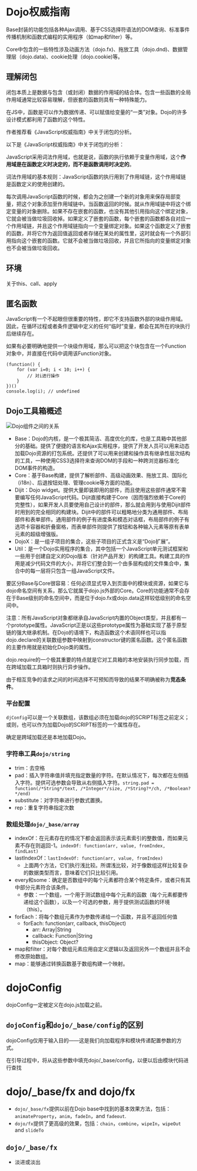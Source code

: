 # Dojo权威指南 #
Base封装的功能包括各种Ajax调用、基于CSS选择符语法的DOM查询、标准事件传播机制和函数式编程的实用程序（如map和filter）等。

Core中包含的一些特性涉及动画方法（dojo.fx)、拖放工具（dojo.dnd)、数据管理层（dojo.data)、cookie处理（dojo.cookie)等。

## 理解闭包 ##
闭包本质上是数据与包含（或封闭）数据的作用域的结合体。包含一些函数的全局作用域通常比较容易理解，但嵌套的函数则具有一种特殊能力。

在JS中，函数是可以作为数据传递、可以赋值给变量的“一类”对象。Dojo的许多设计模式都利用了函数的这个特性。

作者推荐看《JavaScript权威指南》中关于闭包的分析。

以下是《JavaScript权威指南》中关于闭包的分析：

JavaScript采用词法作用域，也就是说，函数的执行依赖于变量作用域，这个**作用域是在函数定义时决定的，而不是函数调用时决定的**。

词法作用域的基本规则：JavaScript函数的执行用到了作用域链，这个作用域链是函数定义的使用创建的。

每次调用JavaScript函数的时候，都会为之创建一个新的对象用来保存局部变量，把这个对象添加至作用域链中。当函数返回的时候。就从作用域链中将这个绑定变量的对象删除。如果不存在嵌套的函数，也没有其他引用指向这个绑定对象，它就会被当做垃圾回收掉。如果定义了嵌套的函数，每个嵌套的函数都各自对应一个作用域链，并且这个作用域链指向一个变量绑定对象。如果这个函数定义了嵌套的函数，并将它作为返回值返回或者存储在某处的属性里，这时就会有一个外部引用指向这个嵌套的函数。它就不会被当做垃圾回收，并且它所指向的变量绑定对象也不会被当做垃圾回收。

## 环境 ##
关于this、call、apply

## 匿名函数 ##
JavaScript有一个不起眼但很重要的特性，即它不支持函数外部的块级作用域。因此，在循环过程或者条件逻辑中定义的任何“临时”变量，都会在其所在的块执行后继续存在。

如果有必要明确地提供一个块级作用域，那么可以把这个块包含在一个Function对象中，并直接在代码中调用该Function对象。

	(function() {
		for (var i=0; i < 10; i++) {
			// 对i进行操作
		}
	})()
	console.log(i); // undefined


## Dojo工具箱概述 ##
![Dojo组件之间的关系](https://i.imgur.com/P4Oo23j.png)

- Base：Dojo的内核，是一个极其简洁、高度优化的库，也是工具箱中其他部分的基础。提供了便捷的语言和Ajax实用程序，提供了开发人员可以用来动态加载Dojo资源的打包系统。还提供了可以用来创建和操作具有继承性层次结构的工具，一种使用CSS3选择符来查询DOM的手段和一种跨浏览器标准化DOM事件的构造。
- Core：基于Base构建，提供了解析部件、高级动画效果、拖放工具、国际化（i18n）、后退按钮处理、管理cookie等方面的功能。
- Dijit：Dojo widget。提供大量即装即用的部件，而且使用这些部件通常不需要编写任何JavaScript代码。Dijit直接构建于Core（因而强烈依赖于Core的完整性），如果开发人员要使用自己设计的部件，那么就会用到与使用Dijit部件时用到的完全相同的构建块。Dijit中的部件可以粗略地分类为通用部件、布局部件和表单部件。通用部件的例子有进度条和模态对话框，布局部件的例子有选项卡容器和折叠窗格，而表单部件则提供了按钮和各种输入元素等原有表单元素的超级增强版。
- DojoX：是一组子项目的集合，这些子项目的正式含义是“Dojo扩展”。
- Util：是一个Dojo实用程序的集合，其中包括一个JavaScript单元测试框架和一些用于创建自定义的Dojo版本（针对产品开发）的构建工具。构建工具的作用是减少代码文件的大小，并将它们整合到一个由多层构成的文件集合中，集合中的每一层将只包含一组JavaScript文件。

要区分Base与Core很容易：任何必须显式导入到页面中的模块或资源，如果它与dojo命名空间有关系，那么它就属于dojo.js外部的Core。Core的功能通常不会存在于Base级别的命名空间中，而是位于dojo.fx或dojo.data这样较低级别的命名空间中。

注意：所有JavaScript对象都继承自JavaScript内置的Object类型，并且都有一个prototype属性。JavaScript正是以这些prototype属性为基础实现了基于原型链的强大继承机制。在Dojo的语境下，构造函数这个术语同样也可以指dojo.declare的关联数组参数中映射到constructor键的匿名函数。这个匿名函数的主要作用就是初始化Dojo类的属性。

dojo.require的一个极其重要的特点就是它对工具箱的本地安装执行同步加载，而在跨域加载工具箱时则执行异步操作。

由于相互竞争的请求之间的时间选择不可预知而导致的结果不明确被称为**竞态条件**。

### 平台配置 ###
`djConfig`可以是一个关联数组，该数组必须在加载dojo的SCRIPT标签之前定义；或则，也可以作为加载Dojo的SCRIPT标签的一个属性存在。

确定是跨域加载还是本地加载Dojo。

### 字符串工具`dojo/string` ###
- trim：去空格
- pad：插入字符串值并填充指定数量的字符。在默认情况下，每次都在左侧插入字符。提供可选参数会导致从右侧插入字符。`string.pad = function(/*String*/text, /*Integer*/size, /*String?*/ch, /*Boolean?*/end)`
- substitute：对字符串进行参数式置换。
- rep：重复字符串指定次数

### 数组处理`dojo/_base/array` ###
- indexOf：在元素存在的情况下都会返回表示该元素索引的整数值，而如果元素不存在则返回-1。`indexOf: function(arr, value, fromIndex, findLast)`
- lastIndexOf：`lastIndexOf: function(arr, value, fromIndex)`
	- 上面两个方法，它们执行浅比较。所谓浅比较，对于像数组这样比较复杂的数据类型而言，意味着它们只比较引用。
- every和some：确定是否数组中的每个元素都符合某个特定条件，或者只有其中部分元素符合该条件。
	- 参数：一个数组，一个用于测试数组中每个元素的函数（每个元素都要传递给这个函数），以及一个可选的参数，用于提供测试函数的环境（this）。
- forEach：将每个数组元素作为参数传递给一个函数，并且不返回任何值
	- forEach: function(arr, callback, thisObject)
		- arr: Array|String
		- callback: Function|String
		- thisObject: Object?
- map和filter：对每个数组元素应用自定义逻辑以及返回另外一个数组并且不会修改原始数组。
- map：能够通过转换函数基于数组构建一个映射。

# dojoConfig #
dojoConfig一定被定义在dojo.js加载之前。

## `dojoConfig`和`dojo/_base/config`的区别 ##
dojoConfig仅用于输入目的——这是我们向加载程序和模块传递配置参数的方式。

在引导过程中，将从这些参数中填充dojo/_base/config，以便以后由模块代码进行查找

# dojo/_base/fx and dojo/fx #
- `dojo/_base/fx`提供以前在Dojo base中找到的基本效果方法，包括：`animateProperty`，`anim`，`fadeIn`，and `fadeout`.
- `dojo/fx`提供了更高级的效果，包括：`chain`，`combine`，`wipeIn`，`wipeOut` and `slideTo`

## `dojo/_base/fx` ##
- 淡进或淡出

